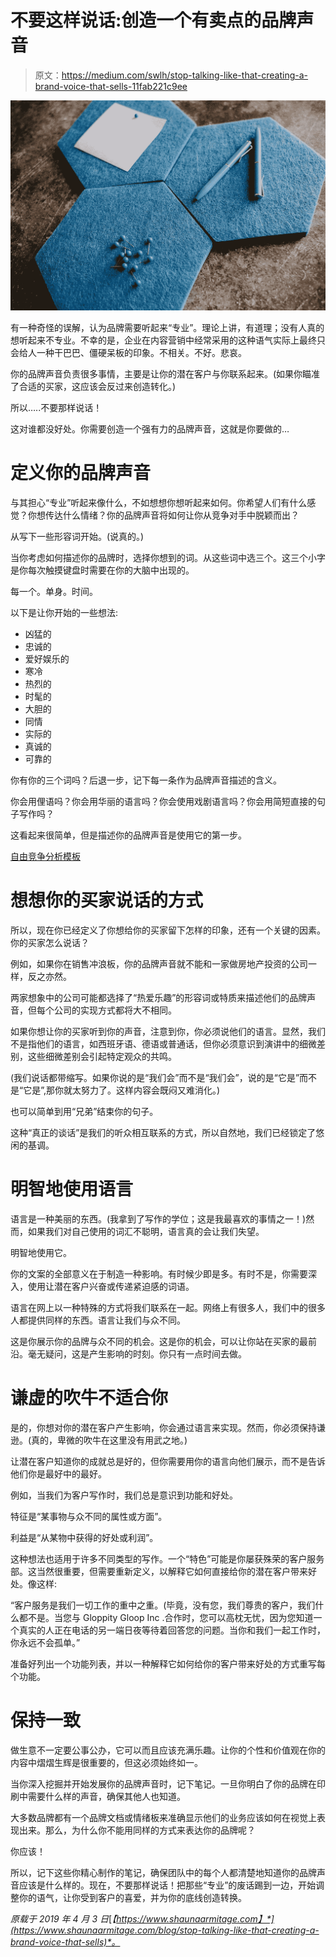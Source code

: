 # 不要这样说话:创造一个有卖点的品牌声音

> 原文：<https://medium.com/swlh/stop-talking-like-that-creating-a-brand-voice-that-sells-11fab221c9ee>

![](img/821ef93e22f4fca35820efd115febf2e.png)

有一种奇怪的误解，认为品牌需要听起来“专业”。理论上讲，有道理；没有人真的想听起来不专业。不幸的是，企业在内容营销中经常采用的这种语气实际上最终只会给人一种干巴巴、僵硬呆板的印象。不相关。不好。悲哀。

你的品牌声音负责很多事情，主要是让你的潜在客户与你联系起来。(如果你瞄准了合适的买家，这应该会反过来创造转化。)

所以…..不要那样说话！

这对谁都没好处。你需要创造一个强有力的品牌声音，这就是你要做的…

# 定义你的品牌声音

与其担心“专业”听起来像什么，不如想想你想听起来如何。你希望人们有什么感觉？你想传达什么情绪？你的品牌声音将如何让你从竞争对手中脱颖而出？

从写下一些形容词开始。(说真的。)

当你考虑如何描述你的品牌时，选择你想到的词。从这些词中选三个。这三个小字是你每次触摸键盘时需要在你的大脑中出现的。

每一个。单身。时间。

以下是让你开始的一些想法:

*   凶猛的
*   忠诚的
*   爱好娱乐的
*   寒冷
*   热烈的
*   时髦的
*   大胆的
*   同情
*   实际的
*   真诚的
*   可靠的

你有你的三个词吗？后退一步，记下每一条作为品牌声音描述的含义。

你会用俚语吗？你会用华丽的语言吗？你会使用戏剧语言吗？你会用简短直接的句子写作吗？

这看起来很简单，但是描述你的品牌声音是使用它的第一步。

[自由竞争分析模板](https://www.shaunaarmitage.com/competitive-analysis-optin-1)

# 想想你的买家说话的方式

所以，现在你已经定义了你想给你的买家留下怎样的印象，还有一个关键的因素。你的买家怎么说话？

例如，如果你在销售冲浪板，你的品牌声音就不能和一家做房地产投资的公司一样，反之亦然。

两家想象中的公司可能都选择了“热爱乐趣”的形容词或特质来描述他们的品牌声音，但每个公司的实现方式都将大不相同。

如果你想让你的买家听到你的声音，注意到你，你必须说他们的语言。显然，我们不是指他们的语言，如西班牙语、德语或普通话，但你必须意识到演讲中的细微差别，这些细微差别会引起特定观众的共鸣。

(我们说话都带缩写。如果你说的是“我们会”而不是“我们会”，说的是“它是”而不是“它是”,那你就太努力了。这样内容会既闷又难消化。)

也可以简单到用“兄弟”结束你的句子。

这种“真正的谈话”是我们的听众相互联系的方式，所以自然地，我们已经锁定了悠闲的基调。

# 明智地使用语言

语言是一种美丽的东西。(我拿到了写作的学位；这是我最喜欢的事情之一！)然而，如果我们对自己使用的词汇不聪明，语言真的会让我们失望。

明智地使用它。

你的文案的全部意义在于制造一种影响。有时候少即是多。有时不是，你需要深入，使用让潜在客户兴奋或传递紧迫感的词语。

语言在网上以一种特殊的方式将我们联系在一起。网络上有很多人，我们中的很多人都提供同样的东西。语言让我们与众不同。

这是你展示你的品牌与众不同的机会。这是你的机会，可以让你站在买家的最前沿。毫无疑问，这是产生影响的时刻。你只有一点时间去做。

# 谦虚的吹牛不适合你

是的，你想对你的潜在客户产生影响，你会通过语言来实现。然而，你必须保持谦逊。(真的，卑微的吹牛在这里没有用武之地。)

让潜在客户知道你的成就总是好的，但你需要用你的语言向他们展示，而不是告诉他们你是最好中的最好。

例如，当我们为客户写作时，我们总是意识到功能和好处。

特征是“某事物与众不同的属性或方面”。

利益是“从某物中获得的好处或利润”。

这种想法也适用于许多不同类型的写作。一个“特色”可能是你屡获殊荣的客户服务部。这当然很重要，但需要重新定义，以解释它如何直接给你的潜在客户带来好处。像这样:

“客户服务是我们一切工作的重中之重。(毕竟，没有您，我们尊贵的客户，我们什么都不是。当您与 Gloppity Gloop Inc .合作时，您可以高枕无忧，因为您知道一个真实的人正在电话的另一端日夜等待着回答您的问题。当你和我们一起工作时，你永远不会孤单。”

准备好列出一个功能列表，并以一种解释它如何给你的客户带来好处的方式重写每个功能。

# 保持一致

做生意不一定要公事公办，它可以而且应该充满乐趣。让你的个性和价值观在你的内容中熠熠生辉是很重要的，但这必须始终如一。

当你深入挖掘并开始发展你的品牌声音时，记下笔记。一旦你明白了你的品牌在印刷中需要什么样的声音，确保其他人也知道。

大多数品牌都有一个品牌文档或情绪板来准确显示他们的业务应该如何在视觉上表现出来。那么，为什么你不能用同样的方式来表达你的品牌呢？

你应该！

所以，记下这些你精心制作的笔记，确保团队中的每个人都清楚地知道你的品牌声音应该是什么样的。现在，不要那样说话！把那些“专业”的废话踢到一边，开始调整你的语气，让你受到客户的喜爱，并为你的底线创造转换。

*原载于 2019 年 4 月 3 日*[*【https://www.shaunaarmitage.com】*](https://www.shaunaarmitage.com/blog/stop-talking-like-that-creating-a-brand-voice-that-sells)*。*